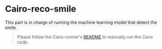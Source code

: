 # Cairo-reco-smile
This part is in charge of running the machine learning model that detect the smile.

> Please follow the Cairo-runner's [README](../cairo-runner/README.md) to manually run the Cairo code.
